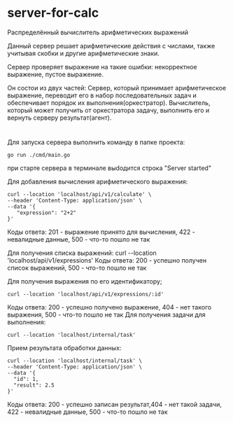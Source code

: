 # server-for-calc

Распределённый вычислитель арифметических выражений

Данный сервер решает арифметические действия с числами, также учитывая скобки и другие арифметические знаки.

Сервер проверяет выражение на такие ошибки: некорректное выражение, пустое выражение.

Он состои из двух частей:
Сервер, который принимает арифметическое выражение, переводит его в набор последовательных задач и обеспечивает порядок их выполнения(оркестратор).
Вычислитель, который может получить от оркестратора задачу, выполнить его и вернуть серверу результат(агент).
#
Для запуска сервера выполнить команду в папке проекта:
```
go run ./cmd/main.go
```
при старте сервера в терминале выdодится строка "Server started"

Для добавления вычисления арифметического выражения:
```
curl --location 'localhost/api/v1/calculate' \
--header 'Content-Type: application/json' \
--data '{
   "expression": "2+2"
}'
```
Коды ответа: 201 - выражение принято для вычисления, 422 - невалидные данные, 500 - что-то пошло не так

Для получения списка выражений:
curl --location 'localhost/api/v1/expressions'
Коды ответа: 200 - успешно получен список выражений, 500 - что-то пошло не так

Для получения выражения по его идентификатору;
```
curl --location 'localhost/api/v1/expressions/:id'
```
Коды ответа: 200 - успешно получено выражение, 404 - нет такого выражения, 500 - что-то пошло не так
Для получения задачи для выполнения:
```
curl --location 'localhost/internal/task'
```
Прием результата обработки данных:
```
curl --location 'localhost/internal/task' \
--header 'Content-Type: application/json' \
--data '{
  "id": 1,
  "result": 2.5
}'
```
Коды ответа: 200 - успешно записан результат,404 - нет такой задачи, 422 - невалидные данные, 500 - что-то пошло не так
